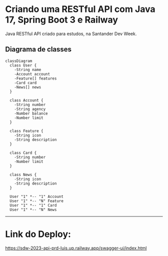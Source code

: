 # Criando uma RESTful API com Java 17, Spring Boot 3 e Railway
Java RESTful API criado para estudos, na Santander Dev Week.

## Diagrama de classes 

```mermaid
classDiagram
  class User {
    -String name
    -Account account
    -Feature[] features
    -Card card
    -News[] news
  }

  class Account {
    -String number
    -String agency
    -Number balance
    -Number limit
  }

  class Feature {
    -String icon
    -String description
  }

  class Card {
    -String number
    -Number limit
  }

  class News {
    -String icon
    -String description
  }

  User "1" *-- "1" Account
  User "1" *-- "N" Feature
  User "1" *-- "1" Card
  User "1" *-- "N" News
```
---
# Link do Deploy:
https://sdw-2023-api-prd-luis.up.railway.app/swagger-ui/index.html
